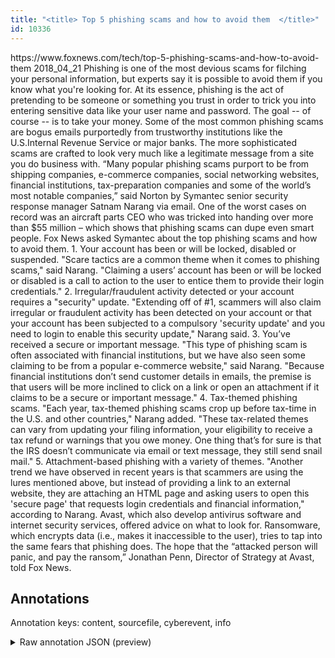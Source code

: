 ```yaml
---
title: "<title> Top 5 phishing scams and how to avoid them  </title>"
id: 10336
---
```


<title> Top 5 phishing scams and how to avoid them  </title>
<source> https://www.foxnews.com/tech/top-5-phishing-scams-and-how-to-avoid-them </source>
<date> 2018_04_21 </date>
<text>
Phishing is one of the most devious scams for filching your personal information, but experts say it is possible to avoid them if you know what you're looking for.
At its essence, phishing is the act of pretending to be someone or something you trust in order to trick you into entering sensitive data like your user name and password. The goal -- of course -- is to take your money.
Some of the most common phishing scams are bogus emails purportedly from trustworthy institutions like the U.S.Internal Revenue Service or major banks. The more sophisticated scams are crafted to look very much like a legitimate message from a site you do business with.
“Many popular phishing scams purport to be from shipping companies, e-commerce companies, social networking websites, financial institutions, tax-preparation companies and some of the world’s most notable companies,” said Norton by Symantec senior security response manager Satnam Narang via email.
One of the worst cases on record was an aircraft parts CEO who was tricked into handing over more than $55 million – which shows that phishing scams can dupe even smart people.
Fox News asked Symantec about the top phishing scams and how to avoid them.
1. Your account has been or will be locked, disabled or suspended.
"Scare tactics are a common theme when it comes to phishing scams," said Narang. "Claiming a users’ account has been or will be locked or disabled is a call to action to the user to entice them to provide their login credentials."
2. Irregular/fraudulent activity detected or your account requires a "security" update.
"Extending off of #1, scammers will also claim irregular or fraudulent activity has been detected on your account or that your account has been subjected to a compulsory 'security update' and you need to login to enable this security update," Narang said.
3. You’ve received a secure or important message.
"This type of phishing scam is often associated with financial institutions, but we have also seen some claiming to be from a popular e-commerce website," said Narang. "Because financial institutions don’t send customer details in emails, the premise is that users will be more inclined to click on a link or open an attachment if it claims to be a secure or important message."
4. Tax-themed phishing scams.
"Each year, tax-themed phishing scams crop up before tax-time in the U.S. and other countries," Narang added. "These tax-related themes can vary from updating your filing information, your eligibility to receive a tax refund or warnings that you owe money. One thing that’s for sure is that the IRS doesn’t communicate via email or text message, they still send snail mail."
5. Attachment-based phishing with a variety of themes.
"Another trend we have observed in recent years is that scammers are using the lures mentioned above, but instead of providing a link to an external website, they are attaching an HTML page and asking users to open this 'secure page' that requests login credentials and financial information," according to Narang.
Avast, which also develop antivirus software and internet security services, offered advice on what to look for.
Ransomware, which encrypts data (i.e., makes it inaccessible to the user), tries to tap into the same fears that phishing does. The hope that the “attacked person will panic, and pay the ransom,” Jonathan Penn, Director of Strategy at Avast, told Fox News.
</text>



## Annotations

Annotation keys: content, sourcefile, cyberevent, info

<details>
<summary>Raw annotation JSON (preview)</summary>

```json
{
  "content": "Phishing is one of the most devious scams for filching your personal information, but experts say it is possible to avoid them if you know what you're looking for. At its essence, phishing is the act of pretending to be someone or something you trust in order to trick you into entering sensitive data like your user name and password. The goal -- of course -- is to take your money. Some of the most common phishing scams are bogus emails purportedly from trustworthy institutions like the U.S.Internal Revenue Service or major banks. The more sophisticated scams are crafted to look very much like a legitimate message from a site you do business with. \u201cMany popular phishing scams purport to be from shipping companies, e-commerce companies, social networking websites, financial institutions, tax-preparation companies and some of the world\u2019s most notable companies,\u201d said Norton by Symantec senior security response manager Satnam Narang via email. One of the worst cases on record was an aircraft parts CEO who was tricked into handing over more than $55 million \u2013 which shows that phishing scams can dupe even smart people. Fox News asked Symantec about the top phishing scams and how to avoid them. 1. Your account has been or will be locked, disabled or suspended. \"Scare tactics are a common theme when it comes to phishing scams,\" said Narang. \"Claiming a users\u2019 account has been or will be locked or disabled is a call to action to the user to entice them to provide their login credentials.\" 2. Irregular/fraudulent activity detected or your account requires a \"security\" update. \"Extending off of #1, scammers will also claim irregular or fraudulent activity has been detected on your account or that your account has been subjected to a compulsory 'security update' and you need to login to enable this security update,\" Narang said. 3. You\u2019ve received a secure or important message. \"This type of phishing scam is often associated with financial institutions, but we have also seen some claiming to be from a popular e-commerce website,\" said Narang. \"Because financial institutions don\u2019t send customer details in emails, the premise is that users will be more inclined to click on a link or open an attachment if it claims to be a secure or important message.\" 4. Tax-themed phishing scams. \"Each year, tax-themed phishing scams crop up before tax-time in the U.S. and other countries,\" Narang added. \"These tax-related themes can vary from updating your filing information, your eligibility to receive a tax refund or warnings that you owe money. One thing that\u2019s for sure is that the IRS doesn\u2019t communicate via email or text message, they still send snail mail.\" 5. Attachment-based phishing with a variety of themes. \"Another trend we have observed in recent years is that scammers are using the lures mentioned above, but instead of providing a link to an external website, they are attaching an HTML page and asking users to open this 'secure page' that requests login credentials and financial information,\" according to Narang. Avast, which also develop antivirus software and internet security services, offered advice on what to look for. Ransomware, which encrypts data (i.e., makes it inaccessible to the user), tries to tap into the same fears that phishing does. The hope that the \u201cattacked person will panic, and pay the ransom,\u201d Jonathan Penn, Director of Strategy at Avast, told Fox News.",
  "sourcefile": "10336.txt",
  "cyberevent": {
    "hopper": [
      {
        "index": 0,
        "relation": "Same",
        "events": [
          {
            "index": "E4",
            "type": "Attack",
            "realis": "Generic",
            "nugget": {
              "startOffset": 263,
              "index": "T7",
              "endOffset": 268,
              "text": "trick"
            },
            "argument": [
              {
                "index": "T8",
        
```
</details>
